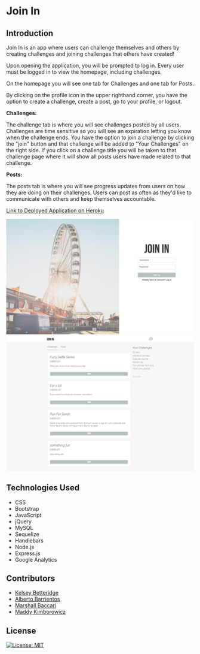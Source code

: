 # Join In

## Introduction

Join In is an app where users can challenge themselves and others by creating challenges and joining challenges that others have created!

Upon opening the application, you will be prompted to log in. Every user must be logged in to view the homepage, including challenges.

On the homepage you will see one tab for Challenges and one tab for Posts.

By clicking on the profile icon in the upper righthand corner, you have the option to create a challenge, create a post, go to your profile, or logout.

**Challenges:**

The challenge tab is where you will see challenges posted by all users. Challenges are time sensitive so you will see an expiration letting you know when the challenge ends. You have the option to join a challenge by clicking the "join" button and that challenge will be added to "Your Challenges" on the right side. If you click on a challenge title you will be taken to that challenge page where it will show all posts users have made related to that challenge.


**Posts:**

The posts tab is where you will see progress updates from users on how they are doing on their challenges. Users can post as often as they'd like to communicate with others and keep themselves accountable.


[Link to Deployed Application on Heroku](https://join-in-app.herokuapp.com/login)


![Sign in page view](./public/assets/signinpage.png)
![Desktop view screenshot of homepage](./public/assets/joinin-homepage.png)

## Technologies Used

- CSS
- Bootstrap
- JavaScript
- jQuery
- MySQL
- Sequelize
- Handlebars
- Node.js
- Express.js
- Google Analytics

## Contributors

- [Kelsey Betteridge](https://github.com/kelseybrianne)
- [Alberto Barrientos](https://github.com/Bertokeys1)
- [Marshall Baccari](https://github.com/mbaccari)
- [Maddy Kimborowicz](https://github.com/mkimborowicz)

## License

[![License: MIT](https://img.shields.io/badge/License-MIT-yellow.svg)](https://opensource.org/licenses/MIT)
